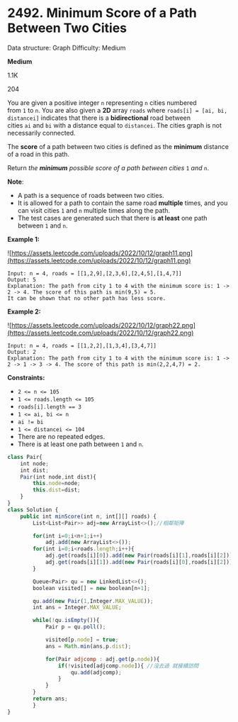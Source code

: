 # 2492. Minimum Score of a Path Between Two Cities

Data structure: Graph
Difficulty: Medium

**Medium**

1.1K

204

You are given a positive integer `n` representing `n` cities numbered from `1` to `n`. You are also given a **2D** array `roads` where `roads[i] = [ai, bi, distancei]` indicates that there is a **bidirectional** road between cities `ai` and `bi` with a distance equal to `distancei`. The cities graph is not necessarily connected.

The **score** of a path between two cities is defined as the **minimum** distance of a road in this path.

Return *the **minimum** possible score of a path between cities* `1` *and* `n`.

**Note**:

- A path is a sequence of roads between two cities.
- It is allowed for a path to contain the same road **multiple** times, and you can visit cities `1` and `n` multiple times along the path.
- The test cases are generated such that there is **at least** one path between `1` and `n`.

**Example 1:**

![https://assets.leetcode.com/uploads/2022/10/12/graph11.png](https://assets.leetcode.com/uploads/2022/10/12/graph11.png)

```
Input: n = 4, roads = [[1,2,9],[2,3,6],[2,4,5],[1,4,7]]
Output: 5
Explanation: The path from city 1 to 4 with the minimum score is: 1 -> 2 -> 4. The score of this path is min(9,5) = 5.
It can be shown that no other path has less score.

```

**Example 2:**

![https://assets.leetcode.com/uploads/2022/10/12/graph22.png](https://assets.leetcode.com/uploads/2022/10/12/graph22.png)

```
Input: n = 4, roads = [[1,2,2],[1,3,4],[3,4,7]]
Output: 2
Explanation: The path from city 1 to 4 with the minimum score is: 1 -> 2 -> 1 -> 3 -> 4. The score of this path is min(2,2,4,7) = 2.

```

**Constraints:**

- `2 <= n <= 105`
- `1 <= roads.length <= 105`
- `roads[i].length == 3`
- `1 <= ai, bi <= n`
- `ai != bi`
- `1 <= distancei <= 104`
- There are no repeated edges.
- There is at least one path between `1` and `n`.

```jsx
class Pair{
    int node;
    int dist;
    Pair(int node,int dist){
        this.node=node;
        this.dist=dist;
    }
}
class Solution {
    public int minScore(int n, int[][] roads) {
        List<List<Pair>> adj=new ArrayList<>();//相鄰矩陣

        for(int i=0;i<n+1;i++)
            adj.add(new ArrayList<>());
        for(int i=0;i<roads.length;i++){
            adj.get(roads[i][0]).add(new Pair(roads[i][1],roads[i][2]));
            adj.get(roads[i][1]).add(new Pair(roads[i][0],roads[i][2]));
        }

        Queue<Pair> qu = new LinkedList<>();
        boolean visited[] = new boolean[n+1];

        qu.add(new Pair(1,Integer.MAX_VALUE));
        int ans = Integer.MAX_VALUE;

        while(!qu.isEmpty()){
            Pair p = qu.poll();

            visited[p.node] = true;
            ans = Math.min(ans,p.dist);

            for(Pair adjcomp : adj.get(p.node)){
                if(!visited[adjcomp.node]){ //沒去過 就接續訪問
                    qu.add(adjcomp);
                }
            }
        }
        return ans;
	    }
}
```
